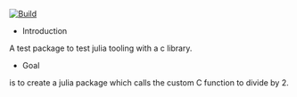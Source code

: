 [![Build](https://github.com/v1j4y/div_by_2/workflows/test-build.yml/badge.svg)](https://github.com/v1j4y/div_by_2/actions)


* Introduction

A test package to test julia tooling with a c library.

* Goal 

is to create a julia package which calls the custom C 
function to divide by 2.
